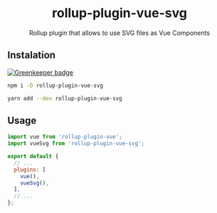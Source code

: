 <h1 align="center">rollup-plugin-vue-svg</h1>
<p align="center">Rollup plugin that allows to use SVG files as Vue Components</p>

## Instalation

[![Greenkeeper badge](https://badges.greenkeeper.io/visualfanatic/rollup-plugin-vue-svg.svg)](https://greenkeeper.io/)

``` bash
npm i -D rollup-plugin-vue-svg

yarn add --dev rollup-plugin-vue-svg
```

## Usage
``` js
import vue from 'rollup-plugin-vue';
import vueSvg from 'rollup-plugin-vue-svg';

export default {
  // ...
  plugins: [
    vue(),
    vueSvg(),
  ],
  // ...
};
```
